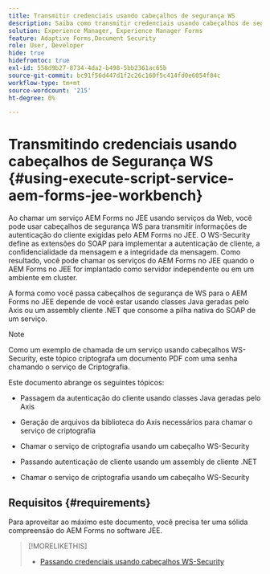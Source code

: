 ```yaml
---
title: Transmitir credenciais usando cabeçalhos de segurança WS
description: Saiba como transmitir credenciais usando cabeçalhos de segurança WS
solution: Experience Manager, Experience Manager Forms
feature: Adaptive Forms,Document Security
role: User, Developer
hide: true
hidefromtoc: true
exl-id: 558d9b27-8734-4da2-b498-5bb2361ac65b
source-git-commit: bc91f56d447d1f2c26c160f5c414fd0e6054f84c
workflow-type: tm+mt
source-wordcount: '215'
ht-degree: 0%

---
```


# Transmitindo credenciais usando cabeçalhos de Segurança WS {#using-execute-script-service-aem-forms-jee-workbench}

Ao chamar um serviço AEM Forms no JEE usando serviços da Web, você pode usar cabeçalhos de segurança WS para transmitir informações de autenticação do cliente exigidas pelo AEM Forms no JEE. O WS-Security define as extensões do SOAP para implementar a autenticação de cliente, a confidencialidade da mensagem e a integridade da mensagem. Como resultado, você pode chamar os serviços do AEM Forms no JEE quando o AEM Forms no JEE for implantado como servidor independente ou em um ambiente em cluster.

A forma como você passa cabeçalhos de segurança de WS para o AEM Forms no JEE depende de você estar usando classes Java geradas pelo Axis ou um assembly cliente .NET que consome a pilha nativa do SOAP de um serviço.

>[!NOTE]
>
>Como um exemplo de chamada de um serviço usando cabeçalhos WS-Security, este tópico criptografa um documento PDF com uma senha chamando o serviço de Criptografia.

Este documento abrange os seguintes tópicos:

* Passagem da autenticação do cliente usando classes Java geradas pelo Axis

* Geração de arquivos da biblioteca do Axis necessários para chamar o serviço de criptografia

* Chamar o serviço de criptografia usando um cabeçalho WS-Security

* Passando autenticação de cliente usando um assembly de cliente .NET

* Chamar o serviço de criptografia usando um cabeçalho WS-Security


## Requisitos {#requirements}

Para aproveitar ao máximo este documento, você precisa ter uma sólida compreensão do AEM Forms no software JEE.

>[!MORELIKETHIS]
>
>* [Passando credenciais usando cabeçalhos WS-Security](assets/passing-credentials-using-ws-security-headers.pdf)
